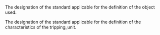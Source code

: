 The designation of the standard applicable for the definition of the object used.


<!-- comment -->


The designation of the standard applicable for the definition of the characteristics of the
tripping\_unit.
